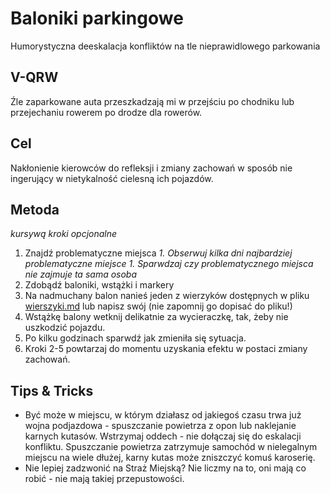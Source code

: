 # Baloniki parkingowe
Humorystyczna deeskalacja konfliktów na tle nieprawidlowego parkowania

## V-QRW

Źle zaparkowane auta przeszkadzają mi w przejściu po chodniku lub przejechaniu rowerem po drodze dla rowerów.

## Cel

Nakłonienie kierowców do refleksji i zmiany zachowań w sposób nie ingerujący w nietykalność cielesną ich pojazdów.

## Metoda

_kursywą kroki opcjonalne_

1. Znajdź problematyczne miejsca
   _1. Obserwuj kilka dni najbardziej problematyczne miejsce_
   _1. Sparwdzaj czy problematycznego miejsca nie zajmuje ta sama osoba_
2. Zdobądź baloniki, wstążki i markery
3. Na nadmuchany balon nanieś jeden z wierzyków dostępnych w pliku [wierszyki.md](https://github.com/napraw-sobie-miasto/baloniki-parkingowe/blob/master/wierszyki.md) lub napisz swój (nie zapomnij go dopisać do pliku!)
4. Wstążkę balony wetknij delikatnie za wycieraczkę, tak, żeby nie uszkodzić pojazdu.
5. Po kilku godzinach sparwdź jak zmieniła się sytuacja.
6. Kroki 2-5 powtarzaj do momentu uzyskania efektu w postaci zmiany zachowań.

## Tips & Tricks

* Być może w miejscu, w którym działasz od jakiegoś czasu trwa już wojna podjazdowa - spuszczanie powietrza z opon lub naklejanie karnych kutasów. Wstrzymaj oddech - nie dołączaj się do eskalacji konfliktu. Spuszczanie powietrza zatrzymuje samochód w nielegalnym miejscu na wiele dłużej, karny kutas może zniszczyć komuś karoserię.
* Nie lepiej zadzwonić na Straż Miejską? Nie liczmy na to, oni mają co robić - nie mają takiej przepustowości.

